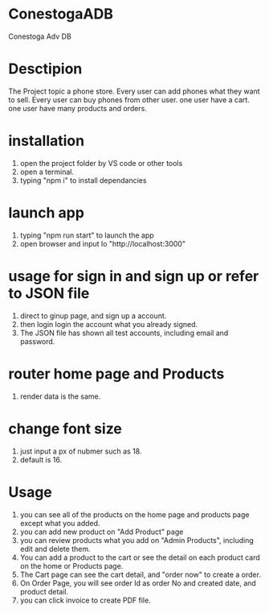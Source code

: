 # ConestogaADB
Conestoga Adv DB

# Desctipion
The Project topic a phone store.
Every user can add phones what they want to sell.
Every user can buy phones from other user.
one user have a cart.
one user have many products and orders.


# installation
1. open the project folder by VS code or other tools 
2. open a terminal.
3. typing "npm i" to install dependancies

# launch app
1. typing "npm run start" to launch the app
2. open browser and input lo "http://localhost:3000"


# usage for sign in and sign up or refer to JSON file
1. direct to ginup page, and sign up a account.
2. then login login the account what you already signed.
3. The JSON file has shown all test accounts, including email and password.


# router home page and Products 
1. render data is the same.

# change font size
1. just input a px of nubmer such as 18.
2. default is 16.


# Usage
1. you can see all of the products on the home page and products page except what you added.
2. you can add new product on "Add Product" page
3. you can review products what you add on "Admin Products", including edit and delete them.
4. You can add a product to the cart or see the detail on each product card on the home or Products page.
5. The Cart page can see the cart detail, and "order now" to create a order.
6. On Order Page, you will see order Id as order No and created date, and product detail.
7. you can click invoice to create PDF file.
